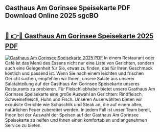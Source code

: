 ## Gasthaus Am Gorinsee Speisekarte PDF Download Online 2025 sgcBO

# <h2><a href="http://gcds4v.nevu.top/?p=Gasthaus+Am+Gorinsee+Speisekarte">🔗 👉🔴 Gasthaus Am Gorinsee Speisekarte 2025 PDF</a></h2>

[![Gasthaus Am Gorinsee Speisekarte 2025 PDF](https://i.imgur.com/dBaPXMq.png)](http://gcds4v.nevu.top/?p=Gasthaus+Am+Gorinsee+Speisekarte)
In einem Restaurant oder Café ist das Menü des Essens nicht nur eine Liste von Gerichten, sondern auch eine Gelegenheit für Sie, etwas zu finden, das für Ihren Geschmack köstlich und passend ist. Wenn Sie nach einem leichten und frischen Gericht suchen, empfehlen wir Ihnen, unsere Salate aus unserer Salatabteilung auf der Gasthaus Am Gorinsee Speisekarte unseres Restaurants zu probieren. Für Fleischliebhaber bietet unsere Gasthaus Am Gorinsee Speisekarte eine große Auswahl an Gerichten: Rindfleisch, Schweinefleisch, Huhn und Fisch. Unseren Auserwählten bieten wir exquisite Gerichte wie Schaschlik und Steak an, die auf einem alten, natürlichen Feuer zubereitet werden. In jedem Fall ist unser Team bereit, Ihnen bei der Auswahl der Speisen auf der Gasthaus Am Gorinsee Speisekarte zu helfen und Ihnen einen komfortablen und angenehmen Service zu bieten.
